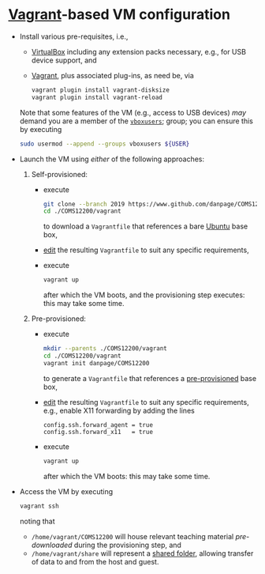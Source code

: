 # [Vagrant](https://www.vagrantup.com)-based VM configuration

<!--- -------------------------------------------------------------------- --->

- Install various pre-requisites, i.e.,

  - [VirtualBox](https://www.virtualbox.org)
    including any extension packs necessary, e.g., for USB device support,
    and
  - [Vagrant](https://www.vagrantup.com),
    plus associated plug-ins, as need be, via

    ```sh
    vagrant plugin install vagrant-disksize
    vagrant plugin install vagrant-reload
    ```

  Note that
  some features of the VM
  (e.g., access to USB devices)
  *may* demand you are a member of the
  [`vboxusers`](https://www.virtualbox.org/manual/ch02.html#install-linux-vboxusers);
  group; you can ensure this by executing

  ```sh
  sudo usermod --append --groups vboxusers ${USER}
  ```

- Launch the VM using *either* of the following approaches:

  1. Self-provisioned:

     - execute

       ```sh
       git clone --branch 2019 https://www.github.com/danpage/COMS12200.git ./COMS12200
       cd ./COMS12200/vagrant
       ```

       to 
       download
       a `Vagrantfile` 
       that references a
       bare [Ubuntu](https://app.vagrantup.com/ubuntu/boxes/bionic64)
       base box,

     - [edit](https://www.vagrantup.com/docs/vagrantfile) 
       the resulting `Vagrantfile` to suit any specific requirements,

     - execute 

       ```sh
       vagrant up
       ```

       after which the VM boots, and the provisioning step executes:
       this may take some time.

  2. Pre-provisioned:

     - execute

       ```sh
       mkdir --parents ./COMS12200/vagrant
       cd ./COMS12200/vagrant
       vagrant init danpage/COMS12200
       ```

       to 
       generate
       a `Vagrantfile`
       that references a
       [pre-provisioned](https://app.vagrantup.com/danpage/boxes/COMS12200)
       base box,

     - [edit](https://www.vagrantup.com/docs/vagrantfile) 
       the resulting `Vagrantfile` to suit any specific requirements,
       e.g., enable X11 forwarding by adding the lines

       ```
       config.ssh.forward_agent = true
       config.ssh.forward_x11   = true
       ```

     - execute

       ```sh
       vagrant up
       ```

       after which the VM boots:
       this may take some time.

- Access the VM 
  by executing

  ```sh
  vagrant ssh
  ```

  noting that

  - `/home/vagrant/COMS12200`
    will house
    relevant teaching material *pre-downloaded* during the provisioning step,
    and
  - `/home/vagrant/share`
    will represent
    a 
    [shared folder](https://www.virtualbox.org/manual/ch04.html#sharedfolders), 
    allowing transfer of data to and from the host and guest.

<!--- -------------------------------------------------------------------- --->

